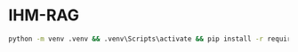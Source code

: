 # IHM-RAG

```bash
python -m venv .venv && .venv\Scripts\activate && pip install -r requirements.txt
```